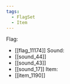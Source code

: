 ```yaml
---
tags:
  - FlagSet
  - Item
---
```

Flag:
- [[flag_11174]]
Sound:
- [[sound_44]]
- [[sound_43]]
- [[sound_17]]
Item:
- [[item_1190]]
